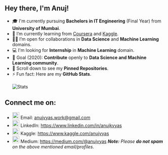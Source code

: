 ## Hey there, I'm Anuj!
- 🎓 I'm currently pursuing **Bachelors in IT Engineering** (Final Year) from **University of Mumbai**.
- 🌱 I’m currently learning from [Coursera](https://www.coursera.org/) and [Kaggle](https://www.kaggle.com/).
- 🤝🏻 I’m open for collaborations in **Data Science** and **Machine Learning** domains.
- 💻 I'm looking for **Internship** in **Machine Learning** domain.
- 🥅 Goal (2020): **Contribute** openly to **Data Science and Machine Learning community**.
- 📌 Scroll down to see my **Pinned Repositories**.
- ⚡ Fun fact: Here are my **GitHub Stats**.<br/><br/>
![Stats](https://github-readme-stats.vercel.app/api?username=anujvyas&show_icons=true)

## Connect me on:
- <img width='22px' src='https://cdn.jsdelivr.net/npm/simple-icons@3.4.0/icons/gmail.svg' /> Email: anujvyas.work@gmail.com
- <img width='22px' src='https://cdn.jsdelivr.net/npm/simple-icons@3.4.0/icons/linkedin.svg' /> LinkedIn: https://www.linkedin.com/in/anujkvyas
- <img width='22px' src='https://cdn.jsdelivr.net/npm/simple-icons@3.4.0/icons/kaggle.svg' /> Kaggle: https://www.kaggle.com/anujvyas
- <img width='22px' src='https://cdn.jsdelivr.net/npm/simple-icons@3.4.0/icons/medium.svg' /> Medium: https://medium.com/@anujvyas
_**Note:** Please **do not spam** on the above mentioned email/profiles._
